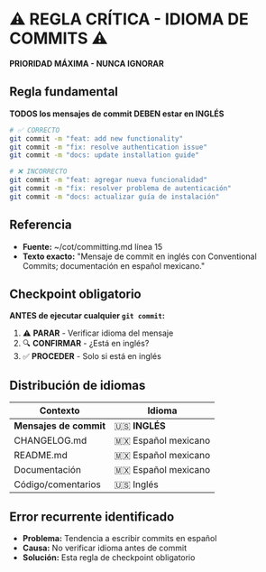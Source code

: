 # ⚠️ REGLA CRÍTICA - IDIOMA DE COMMITS ⚠️

**PRIORIDAD MÁXIMA - NUNCA IGNORAR**

## Regla fundamental

**TODOS los mensajes de commit DEBEN estar en INGLÉS**

```bash
# ✅ CORRECTO
git commit -m "feat: add new functionality"
git commit -m "fix: resolve authentication issue" 
git commit -m "docs: update installation guide"

# ❌ INCORRECTO
git commit -m "feat: agregar nueva funcionalidad"
git commit -m "fix: resolver problema de autenticación"
git commit -m "docs: actualizar guía de instalación"
```

## Referencia

- **Fuente:** ~/cot/committing.md línea 15
- **Texto exacto:** "Mensaje de commit en inglés con Conventional Commits; documentación en español mexicano."

## Checkpoint obligatorio

**ANTES de ejecutar cualquier `git commit`:**

1. ⚠️ **PARAR** - Verificar idioma del mensaje
2. 🔍 **CONFIRMAR** - ¿Está en inglés?  
3. ✅ **PROCEDER** - Solo si está en inglés

## Distribución de idiomas

| Contexto | Idioma |
|----------|---------|
| **Mensajes de commit** | 🇺🇸 **INGLÉS** |
| CHANGELOG.md | 🇲🇽 Español mexicano |
| README.md | 🇲🇽 Español mexicano |
| Documentación | 🇲🇽 Español mexicano |
| Código/comentarios | 🇺🇸 Inglés |

## Error recurrente identificado

- **Problema:** Tendencia a escribir commits en español
- **Causa:** No verificar idioma antes de commit
- **Solución:** Esta regla de checkpoint obligatorio
